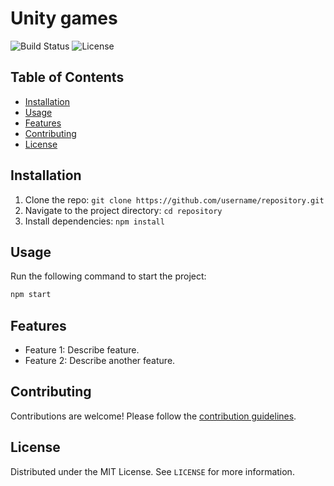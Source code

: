 # Unity games
![Build Status](https://img.shields.io/badge/build-passing-brightgreen)
![License](https://img.shields.io/badge/license-MIT-blue)

## Table of Contents
- [Installation](#installation)
- [Usage](#usage)
- [Features](#features)
- [Contributing](#contributing)
- [License](#license)


## Installation
1. Clone the repo: `git clone https://github.com/username/repository.git`
2. Navigate to the project directory: `cd repository`
3. Install dependencies: `npm install`


## Usage
Run the following command to start the project:
```bash
npm start
```

## Features
- Feature 1: Describe feature.
- Feature 2: Describe another feature.

## Contributing
Contributions are welcome! Please follow the [contribution guidelines](link-to-contributing.md).

## License
Distributed under the MIT License. See `LICENSE` for more information.
